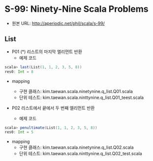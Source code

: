 # S-99: Ninety-Nine Scala Problems

- 원본 URL: http://aperiodic.net/phil/scala/s-99/

## List

- P01 (*) 리스트의 마지막 엘리먼트 반환
  - 예제 코드
```scala
scala> last(List(1, 1, 2, 3, 5, 8))
res0: Int = 8
```
  - mapping
    - 구현 클래스: kim.taewan.scala.ninetynine.q_list.Q01.scala
    - 단위 테스트: kim.taewan.scala.ninttynine.q_list.Q01_teest.scala


- P02 리스트에서 끝에서 두 번째 엘리먼트 반환
  - 예제 코드
```scala
scala> penultimate(List(1, 1, 2, 3, 5, 8))
res0: Int = 5
```
  - mapping
    - 구현 클래스: kim.taewan.scala.ninetynine.q_list.Q02.scala
    - 단위 테스트: kim.taewan.scala.ninttynine.q_list.Q02_test.scala
